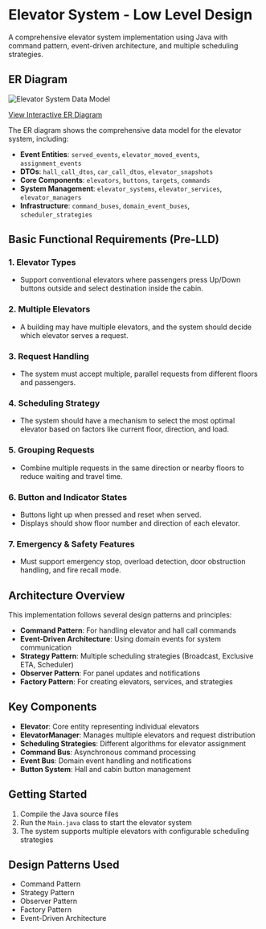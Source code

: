 # Elevator System - Low Level Design

A comprehensive elevator system implementation using Java with command pattern, event-driven architecture, and multiple scheduling strategies.

## ER Diagram

![Elevator System Data Model](er-diagram.png)

[View Interactive ER Diagram](https://app.eraser.io/workspace/xD9jCdB8ZG5LSphhWETP)

The ER diagram shows the comprehensive data model for the elevator system, including:
- **Event Entities**: `served_events`, `elevator_moved_events`, `assignment_events`
- **DTOs**: `hall_call_dtos`, `car_call_dtos`, `elevator_snapshots`
- **Core Components**: `elevators`, `buttons`, `targets`, `commands`
- **System Management**: `elevator_systems`, `elevator_services`, `elevator_managers`
- **Infrastructure**: `command_buses`, `domain_event_buses`, `scheduler_strategies`

## Basic Functional Requirements (Pre-LLD)

### 1. Elevator Types
- Support conventional elevators where passengers press Up/Down buttons outside and select destination inside the cabin.

### 2. Multiple Elevators
- A building may have multiple elevators, and the system should decide which elevator serves a request.

### 3. Request Handling
- The system must accept multiple, parallel requests from different floors and passengers.

### 4. Scheduling Strategy
- The system should have a mechanism to select the most optimal elevator based on factors like current floor, direction, and load.

### 5. Grouping Requests
- Combine multiple requests in the same direction or nearby floors to reduce waiting and travel time.

### 6. Button and Indicator States
- Buttons light up when pressed and reset when served.
- Displays should show floor number and direction of each elevator.

### 7. Emergency & Safety Features
- Must support emergency stop, overload detection, door obstruction handling, and fire recall mode.

## Architecture Overview

This implementation follows several design patterns and principles:

- **Command Pattern**: For handling elevator and hall call commands
- **Event-Driven Architecture**: Using domain events for system communication
- **Strategy Pattern**: Multiple scheduling strategies (Broadcast, Exclusive ETA, Scheduler)
- **Observer Pattern**: For panel updates and notifications
- **Factory Pattern**: For creating elevators, services, and strategies

## Key Components

- **Elevator**: Core entity representing individual elevators
- **ElevatorManager**: Manages multiple elevators and request distribution
- **Scheduling Strategies**: Different algorithms for elevator assignment
- **Command Bus**: Asynchronous command processing
- **Event Bus**: Domain event handling and notifications
- **Button System**: Hall and cabin button management

## Getting Started

1. Compile the Java source files
2. Run the `Main.java` class to start the elevator system
3. The system supports multiple elevators with configurable scheduling strategies

## Design Patterns Used

- Command Pattern
- Strategy Pattern
- Observer Pattern
- Factory Pattern
- Event-Driven Architecture
